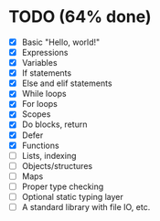 # TODO (64% done)
- [X] Basic "Hello, world!"
- [X] Expressions
- [X] Variables
- [X] If statements
- [X] Else and elif statements
- [X] While loops
- [X] For loops
- [X] Scopes
- [X] Do blocks, return
- [X] Defer
- [X] Functions
- [ ] Lists, indexing
- [ ] Objects/structures
- [ ] Maps
- [ ] Proper type checking
- [ ] Optional static typing layer
- [ ] A standard library with file IO, etc.
